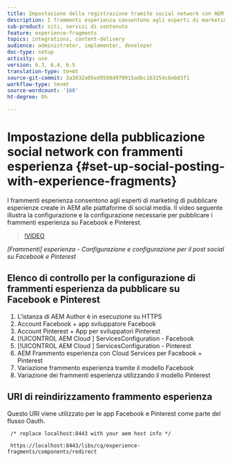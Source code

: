 ```yaml
---
title: Impostazione della registrazione tramite social network con AEM frammenti esperienza
description: I frammenti esperienza consentono agli esperti di marketing di pubblicare esperienze create in AEM alle piattaforme di social media. Il video seguente illustra la configurazione e la configurazione necessarie per pubblicare i frammenti esperienza su Facebook e Pinterest.
sub-product: siti, servizi di contenuto
feature: experience-fragments
topics: integrations, content-delivery
audience: administrator, implementer, developer
doc-type: setup
activity: use
version: 6.3, 6.4, 6.5
translation-type: tm+mt
source-git-commit: 3a3832a05ed9598d970915adbc163254c6eb83f1
workflow-type: tm+mt
source-wordcount: '168'
ht-degree: 0%

---
```



# Impostazione della pubblicazione social network con frammenti esperienza {#set-up-social-posting-with-experience-fragments}

I frammenti esperienza consentono agli esperti di marketing di pubblicare esperienze create in AEM alle piattaforme di social media. Il video seguente illustra la configurazione e la configurazione necessarie per pubblicare i frammenti esperienza su Facebook e Pinterest.

>[!VIDEO](https://video.tv.adobe.com/v/20592/?quality=9&learn=on)

*[Frammenti]  esperienza - Configurazione e configurazione per il post social su Facebook e Pinterest*

## Elenco di controllo per la configurazione di frammenti esperienza da pubblicare su Facebook e Pinterest

1. L&#39;istanza di AEM Author è in esecuzione su HTTPS
2. Account Facebook + app sviluppatore Facebook
3. Account Pinterest + App per sviluppatori Pinterest
4. [!UICONTROL AEM Cloud ] ServicesConfiguration - Facebook
5. [!UICONTROL AEM Cloud ] ServicesConfiguration - Pinterest
6. AEM Frammento esperienza con Cloud Services per Facebook + Pinterest
7. Variazione frammento esperienza tramite il modello Facebook
8. Variazione dei frammenti esperienza utilizzando il modello Pinterest

## URI di reindirizzamento frammento esperienza

Questo URI viene utilizzato per le app Facebook e Pinterest come parte del flusso Oauth.

```plain
 /* replace localhost:8443 with your aem host info */

 https://localhost:8443/libs/cq/experience-fragments/components/redirect
```


